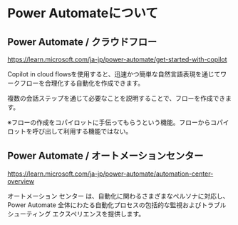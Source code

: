 # Power Automateについて

## Power Automate / クラウドフロー

https://learn.microsoft.com/ja-jp/power-automate/get-started-with-copilot

Copilot in cloud flowsを使用すると、迅速かつ簡単な自然言語表現を通じてワークフローを合理化する自動化を作成できます。

複数の会話ステップを通じて必要なことを説明することで、フローを作成できます。

※フローの作成をコパイロットに手伝ってもらうという機能。フローからコパイロットを呼び出して利用する機能ではない。

## Power Automate / オートメーションセンター

https://learn.microsoft.com/ja-jp/power-automate/automation-center-overview

オートメーション センター は、自動化に関わるさまざまなペルソナに対応し、 Power Automate 全体にわたる自動化プロセスの包括的な監視およびトラブルシューティング エクスペリエンスを提供します。 

